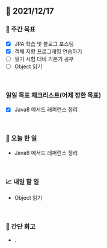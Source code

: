 ## 📅 2021/12/17


### 👏 주간 목표

- [x] JPA 학습 및 블로그 포스팅
- [x] 객체 지향 프로그래밍 연습하기
- [ ] 필기 시험 대비 기본기 공부
- [ ] Object 읽기

<br/>

### 일일 목표 체크리스트(어제 정한 목표)

- [x] Java8 메서드 래퍼런스 정리

<br/>

### 💯 오늘 한 일

- Java8 메서드 래퍼런스 정리

<br/>

### 📈 내일 할 일

- Object 읽기

<br/>

### 🤔 간단 회고

- .


